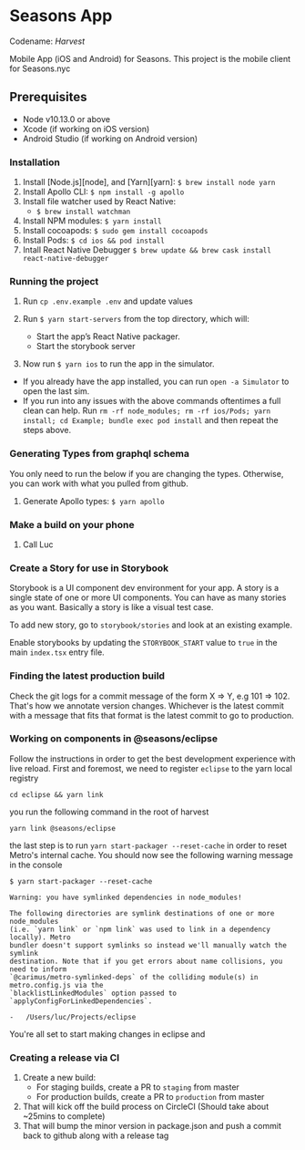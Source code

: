 # Seasons App

Codename: _Harvest_

Mobile App (iOS and Android) for Seasons.
This project is the mobile client for Seasons.nyc

## Prerequisites

- Node v10.13.0 or above
- Xcode (if working on iOS version)
- Android Studio (if working on Android version)

### Installation

1. Install [Node.js][node], and [Yarn][yarn]: `$ brew install node yarn`
1. Install Apollo CLI: `$ npm install -g apollo`
1. Install file watcher used by React Native:
   - `$ brew install watchman`
1. Install NPM modules: `$ yarn install`
1. Install cocoapods: `$ sudo gem install cocoapods`
1. Install Pods: `$ cd ios && pod install`
1. Intall React Native Debugger `$ brew update && brew cask install react-native-debugger`

### Running the project

1. Run `cp .env.example .env` and update values

1. Run `$ yarn start-servers` from the top directory, which will:

   - Start the app’s React Native packager.
   - Start the storybook server

1. Now run `$ yarn ios` to run the app in the simulator.

- If you already have the app installed, you can run `open -a Simulator` to open the last sim.
- If you run into any issues with the above commands oftentimes a full clean can help. Run `rm -rf node_modules; rm -rf ios/Pods; yarn install; cd Example; bundle exec pod install` and then repeat the steps above.

### Generating Types from graphql schema

You only need to run the below if you are changing the types. Otherwise, you can work with what you pulled from github.

1. Generate Apollo types: `$ yarn apollo`

### Make a build on your phone

1. Call Luc

### Create a Story for use in Storybook

Storybook is a UI component dev environment for your app. A story is a single state of one or more UI components. You can have as many stories as you want. Basically a story is like a visual test case.

To add new story, go to `storybook/stories` and look at an existing example.

Enable storybooks by updating the `STORYBOOK_START` value to `true` in the main `index.tsx` entry file.

### Finding the latest production build

Check the git logs for a commit message of the form X => Y, e.g 101 => 102. That's how we annotate version changes. Whichever is the latest commit with a message that fits that format is the latest commit to go to production.

### Working on components in @seasons/eclipse

Follow the instructions in order to get the best development experience with live reload.
First and foremost, we need to register `eclipse` to the yarn local registry

`cd eclipse && yarn link`

you run the following command in the root of harvest

`yarn link @seasons/eclipse`

the last step is to run `yarn start-packager --reset-cache` in order to reset Metro's internal cache.
You should now see the following warning message in the console

```
$ yarn start-packager --reset-cache

Warning: you have symlinked dependencies in node_modules!

The following directories are symlink destinations of one or more node_modules
(i.e. `yarn link` or `npm link` was used to link in a dependency locally). Metro
bundler doesn't support symlinks so instead we'll manually watch the symlink
destination. Note that if you get errors about name collisions, you need to inform
`@carimus/metro-symlinked-deps` of the colliding module(s) in metro.config.js via the
`blacklistLinkedModules` option passed to `applyConfigForLinkedDependencies`.

-   /Users/luc/Projects/eclipse
```

You're all set to start making changes in eclipse and

### Creating a release via CI

1. Create a new build:
   - For staging builds, create a PR to `staging` from master
   - For production builds, create a PR to `production` from master
1. That will kick off the build process on CircleCI (Should take about ~25mins to complete)
1. That will bump the minor version in package.json and push a commit back to github along with a release tag
